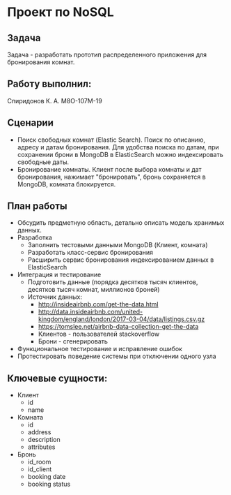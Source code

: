 # Проект по NoSQL
## Задача 
Задача - разработать прототип распределенного приложения для бронирования комнат.
## Работу выполнил:
Спиридонов К. А. М8О-107М-19
## Сценарии
- Поиск свободных комнат (Elastic Search). Поиск по описанию, адресу и датам бронирования. Для удобства поиска по датам, при сохранении брони в MongoDB в ElasticSearch можно индексировать свободные даты.
 - Бронирование комнаты. Клиент после выбора комнаты и дат бронирования, нажимает "бронировать", бронь сохраняется в MongoDB, комната блокируется.
## План работы
 * Обсудить предметную область, детально описать модель хранимых данных.
 * Разработка
    - Заполнить тестовыми данными MongoDB (Клиент, комната)
    - Разработать класс-сервис бронирования
    - Расширить сервис бронирования индексированием данных в ElasticSearch
 * Интеграция и тестирование
    - Подготовить данные (порядка десятков тысяч клиентов, десятков тысяч комнат, миллионов броней)
    - Источник данных:
        - http://insideairbnb.com/get-the-data.html
        - http://data.insideairbnb.com/united-kingdom/england/london/2017-03-04/data/listings.csv.gz
        - https://tomslee.net/airbnb-data-collection-get-the-data
        - Клиентов - пользователей stackoverflow
        - Брони - сгенерировать
 * Функциональное тестирование и исправление ошибок
 * Протестировать поведение системы при отключении одного узла
## Ключевые сущности:
 * Клиент 
    - id
    - name
 * Комната
    - id
    - address
    - description
    - attributes
 * Бронь
    - id_room
    - id_client
    - booking date
    - booking status
